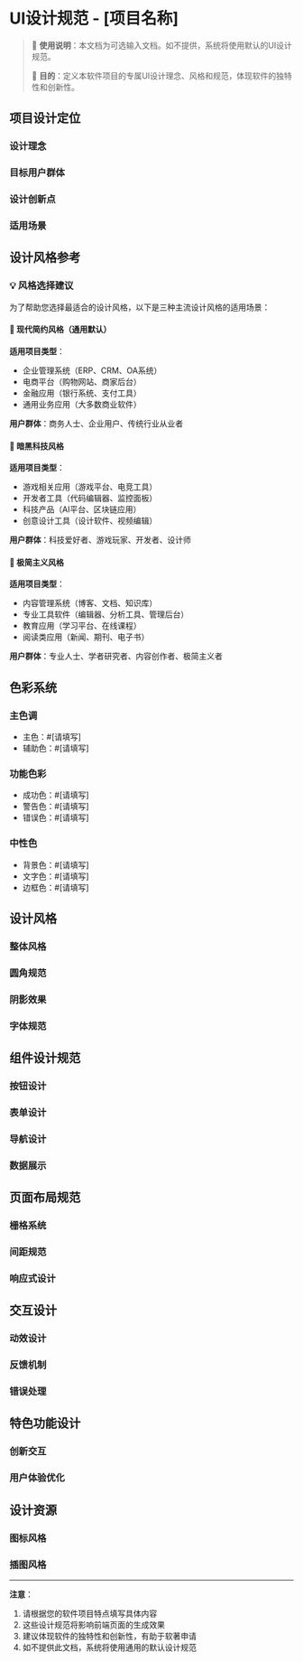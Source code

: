 # UI设计规范 - [项目名称]

> 📝 **使用说明**：本文档为可选输入文档。如不提供，系统将使用默认的UI设计规范。
> 
> 🎯 **目的**：定义本软件项目的专属UI设计理念、风格和规范，体现软件的独特性和创新性。

## 项目设计定位

### 设计理念
<!-- 请描述本软件的设计理念，例如：现代简约、科技感、专业商务、友好亲民等 -->

### 目标用户群体
<!-- 请描述主要用户群体，设计风格应该符合用户群体的审美和使用习惯 -->

### 设计创新点
<!-- 请描述本软件在UI设计方面的创新点和特色功能 -->

### 适用场景
<!-- 请描述本设计风格最适合的应用场景和项目类型 -->

## 设计风格参考

### 💡 **风格选择建议**
为了帮助您选择最适合的设计风格，以下是三种主流设计风格的适用场景：

#### 🏢 **现代简约风格**（通用默认）
**适用项目类型**：
- 企业管理系统（ERP、CRM、OA系统）
- 电商平台（购物网站、商家后台）
- 金融应用（银行系统、支付工具）
- 通用业务应用（大多数商业软件）

**用户群体**：商务人士、企业用户、传统行业从业者

#### 🚀 **暗黑科技风格**
**适用项目类型**：
- 游戏相关应用（游戏平台、电竞工具）
- 开发者工具（代码编辑器、监控面板）
- 科技产品（AI平台、区块链应用）
- 创意设计工具（设计软件、视频编辑）

**用户群体**：科技爱好者、游戏玩家、开发者、设计师

#### 📝 **极简主义风格**
**适用项目类型**：
- 内容管理系统（博客、文档、知识库）
- 专业工具软件（编辑器、分析工具、管理后台）
- 教育应用（学习平台、在线课程）
- 阅读类应用（新闻、期刊、电子书）

**用户群体**：专业人士、学者研究者、内容创作者、极简主义者

## 色彩系统

### 主色调
<!-- 请定义软件的主品牌色彩，建议提供具体的色值 -->
- 主色：#[请填写]
- 辅助色：#[请填写]

### 功能色彩
<!-- 定义成功、警告、错误等状态的色彩 -->
- 成功色：#[请填写]
- 警告色：#[请填写]  
- 错误色：#[请填写]

### 中性色
<!-- 定义文字、背景、边框等中性色彩 -->
- 背景色：#[请填写]
- 文字色：#[请填写]
- 边框色：#[请填写]

## 设计风格

### 整体风格
<!-- 选择设计风格：扁平化、拟物化、毛玻璃、渐变、极简等 -->

### 圆角规范
<!-- 定义按钮、卡片等元素的圆角大小 -->

### 阴影效果
<!-- 定义卡片、弹窗等元素的阴影样式 -->

### 字体规范
<!-- 定义标题、正文、说明文字的字体大小和样式 -->

## 组件设计规范

### 按钮设计
<!-- 描述主按钮、次要按钮、文字按钮的设计规范 -->

### 表单设计
<!-- 描述输入框、下拉框、复选框等表单元素的设计 -->

### 导航设计
<!-- 描述顶部导航、侧边栏、面包屑等导航元素的设计 -->

### 数据展示
<!-- 描述表格、图表、卡片等数据展示组件的设计 -->

## 页面布局规范

### 栅格系统
<!-- 定义页面的栅格布局规则 -->

### 间距规范
<!-- 定义元素间的间距标准 -->

### 响应式设计
<!-- 描述在不同屏幕尺寸下的适配方案 -->

## 交互设计

### 动效设计
<!-- 描述页面切换、元素交互的动效规范 -->

### 反馈机制
<!-- 描述加载状态、操作反馈的设计规范 -->

### 错误处理
<!-- 描述错误提示、空状态页面的设计 -->

## 特色功能设计

### 创新交互
<!-- 描述本软件独有的交互方式或界面元素 -->

### 用户体验优化
<!-- 描述针对特定业务场景的UX优化设计 -->

## 设计资源

### 图标风格
<!-- 描述使用的图标库或自定义图标风格 -->

### 插图风格
<!-- 如使用插图，描述插图的风格和应用场景 -->

---

**注意**：
1. 请根据您的软件项目特点填写具体内容
2. 这些设计规范将影响前端页面的生成效果
3. 建议体现软件的独特性和创新性，有助于软著申请
4. 如不提供此文档，系统将使用通用的默认设计规范